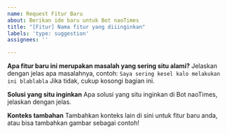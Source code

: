 ```yaml
---
name: Request Fitur Baru
about: Berikan ide baru untuk Bot naoTimes
title: "[Fitur] Nama fitur yang diiinginkan"
labels: 'type: suggestion'
assignees: ''

---
```


**Apa fitur baru ini merupakan masalah yang sering situ alami?**
Jelaskan dengan jelas apa masalahnya, contoh: `Saya sering kesel kalo melakukan ini blablabla`
Jika tidak, cukup kosongi bagian ini.

**Solusi yang situ inginkan**
Apa solusi yang situ inginkan di Bot naoTimes, jelaskan dengan jelas.

**Konteks tambahan**
Tambahkan konteks lain di sini untuk fitur baru anda, atau bisa tambahkan gambar sebagai contoh!
